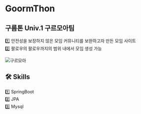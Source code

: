 # GoormThon
## 구름톤 Univ.1 구르모아팀<br>
1️⃣ 안전성을 보장하지 않은 모임 커뮤니티를 보완하고자 만든 모임 사이트 <br>
2️⃣ 팔로우의 팔로우까지의 범위 내에서 모임 생성 가능 <br>

![구르모아](https://github.com/M-ung/GoormThon/assets/126846468/d8a9d58c-6ab8-47c4-b682-a15deec1d873)
<br>
## 🛠️ Skills
1️⃣ SpringBoot<br>
2️⃣ JPA<br>
3️⃣ Mysql<br>

